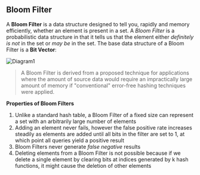 ## Bloom Filter 
A **Bloom Filter** is a data structure designed to tell you, rapidly and memory efficiently, whether an element is present in a set. A *Bloom Filter* is a probabilistic data structure in that it tells us that the element either _definitely is not_ in the set or _may be_ in the set. The base data structure of a Bloom Filter is a **Bit Vector**:

![Diagram1](https://www.researchgate.net/profile/Amos_Fiat/publication/2878083/figure/fig1/AS:279849227833349@1443732663249/Sparse-Bit-Vector-data-structure.png)

> A Bloom Filter is derived from a proposed technique for applications where the amount of source data would require an impractically large amount of memory if "conventional" error-free hashing techniques were applied. 

**Properties of Bloom Filters** 
1. Unlike a standard hash table, a Bloom Filter of a fixed size can represent a set with an arbitrarily large number of elements 
2. Adding an element never fails, however the false positive rate increases steadily as elements are added until all bits in the filter are set to 1, at which point all queries yield a positive result 
3. Bloom Filters never generate _false negative_ results 
4. Deleting elements from a Bloom Filter is not possible because if we delete a single element by clearing bits at indices generated by k hash functions, it might cause the deletion of other elements 

